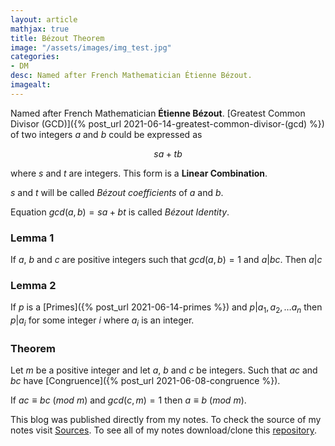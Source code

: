 ```yaml
---
layout: article
mathjax: true
title: Bézout Theorem
image: "/assets/images/img_test.jpg"
categories:
- DM
desc: Named after French Mathematician Étienne Bézout. 
imagealt: 
---
```


Named after French Mathematician <b>Étienne Bézout</b>.
[Greatest Common Divisor (GCD)]({% post_url 2021-06-14-greatest-common-divisor-(gcd) %}) of two integers $a$ and $b$ could be expressed as 

































































































































































































































































































































































$$sa + tb$$

































































































































































































































































































































































where $s$ and $t$ are integers. This form is a <b>Linear Combination</b>.


































































































































































































































































































































































$s$ and $t$ will be called *Bézout coefficients* of $a$ and $b$.

































































































































































































































































































































































Equation $gcd(a, b) = sa + bt$ is called *Bézout Identity*.


































































































































































































































































































































































### Lemma 1
If $a$, $b$ and $c$ are positive integers such that $gcd(a, b) = 1$ and $a | bc$. Then $a | c$


































































































































































































































































































































































### Lemma 2
If $p$ is a [Primes]({% post_url 2021-06-14-primes %}) and $p | a_1, a_2, \dots a_n$ then $p | a_i$ for some integer $i$ where $a_i$ is an integer.


































































































































































































































































































































































### Theorem
Let $m$ be a positive integer and let $a$, $b$ and $c$ be integers. Such that $ac$ and $bc$ have [Congruence]({% post_url 2021-06-08-congruence %}).

































































































































































































































































































































































If $ac \equiv bc\ (mod\ m)$ and $gcd(c, m) = 1$ then $a \equiv b\ (mod\ m)$.



































































































































































































































































































































































This blog was published directly from my notes.
To check the source of my notes visit [Sources](sources.html).
To see all of my notes download/clone this [repository](https://github.com/bovem/CS).